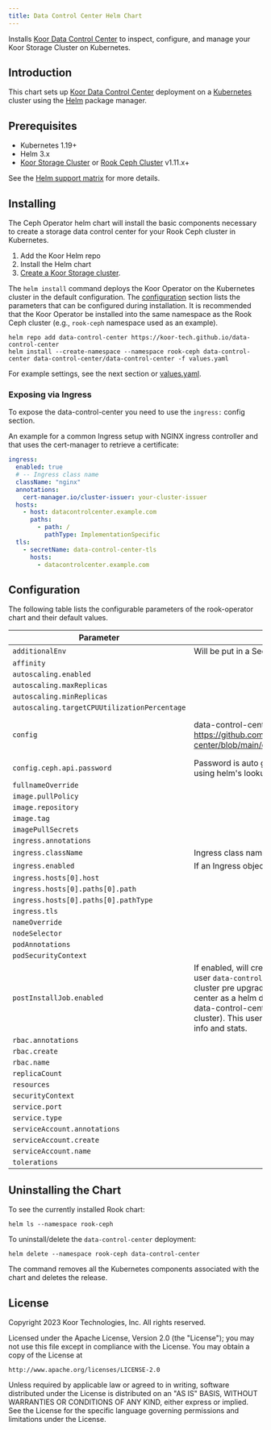 ```yaml
---
title: Data Control Center Helm Chart
---
```

<!---
Document is generated by `make helm-docs`. DO NOT EDIT.
Edit the corresponding *.gotmpl.md file instead
-->

Installs [Koor Data Control Center](https://github.com/koor-tech/data-control-center) to inspect, configure, and manage your Koor Storage Cluster on Kubernetes.

## Introduction

This chart sets up [Koor Data Control Center](https://github.com/koor-tech/data-control-center) deployment on a [Kubernetes](http://kubernetes.io) cluster using the [Helm](https://helm.sh) package manager.

## Prerequisites

* Kubernetes 1.19+
* Helm 3.x
* [Koor Storage Cluster](https://docs.koor.tech/v1.11/Getting-Started/quickstart/#create-a-ceph-cluster) or [Rook Ceph Cluster](https://rook.io/) v1.11.x+

See the [Helm support matrix](https://helm.sh/docs/topics/version_skew/) for more details.

## Installing

The Ceph Operator helm chart will install the basic components necessary to create a storage data control center for your Rook Ceph cluster in Kubernetes.

1. Add the Koor Helm repo
2. Install the Helm chart
3. [Create a Koor Storage cluster](https://docs.koor.tech/v1.11/Getting-Started/quickstart/#create-a-ceph-cluster).

The `helm install` command deploys the Koor Operator on the Kubernetes cluster in the default configuration. The [configuration](#configuration) section lists the parameters that can be configured during installation. It is recommended that the Koor Operator be installed into the same namespace as the Rook Ceph cluster (e.g., `rook-ceph` namespace used as an example).

```console
helm repo add data-control-center https://koor-tech.github.io/data-control-center
helm install --create-namespace --namespace rook-ceph data-control-center data-control-center/data-control-center -f values.yaml
```

For example settings, see the next section or [values.yaml](/charts/data-control-center/values.yaml).

### Exposing via Ingress

To expose the data-control-center you need to use the `ingress:` config section.

An example for a common Ingress setup with NGINX ingress controller and that uses the cert-manager to retrieve a certificate:

```yaml
ingress:
  enabled: true
  # -- Ingress class name
  className: "nginx"
  annotations:
    cert-manager.io/cluster-issuer: your-cluster-issuer
  hosts:
    - host: datacontrolcenter.example.com
      paths:
        - path: /
          pathType: ImplementationSpecific
  tls:
    - secretName: data-control-center-tls
      hosts:
        - datacontrolcenter.example.com
```

## Configuration

The following table lists the configurable parameters of the rook-operator chart and their default values.

| Parameter | Description | Default |
|-----------|-------------|---------|
| `additionalEnv` | Will be put in a Secret and used as env vars | `{}` |
| `affinity` |  | `{}` |
| `autoscaling.enabled` |  | `false` |
| `autoscaling.maxReplicas` |  | `100` |
| `autoscaling.minReplicas` |  | `1` |
| `autoscaling.targetCPUUtilizationPercentage` |  | `80` |
| `config` | data-control-center config, documentation here: https://github.com/koor-tech/data-control-center/blob/main/docs/configuration.md#reference | `{"ceph":{"api":{"insecureSSL":true,"password":null,"url":"https://rook-ceph-mgr-dashboard:8443/api","username":"data-control-center"}},"http":{"listen":":8282","sessions":{"cookieSecret":"your_generated_cookie_secret","domain":"localhost"}},"jwt":{"secret":"your_generated_jwt_secret"},"logLevel":"INFO","mode":"release","namespace":null,"oauth2":{"providers":[]},"users":[]}` |
| `config.ceph.api.password` | Password is auto generated if not set and retrieved using helm's lookup function | `nil` |
| `fullnameOverride` |  | `""` |
| `image.pullPolicy` |  | `"IfNotPresent"` |
| `image.repository` |  | `"docker.io/koorinc/data-control-center"` |
| `image.tag` |  | `""` |
| `imagePullSecrets` |  | `[]` |
| `ingress.annotations` |  | `{}` |
| `ingress.className` | Ingress class name | `""` |
| `ingress.enabled` | If an Ingress object should be created. | `false` |
| `ingress.hosts[0].host` |  | `"chart-example.local"` |
| `ingress.hosts[0].paths[0].path` |  | `"/"` |
| `ingress.hosts[0].paths[0].pathType` |  | `"ImplementationSpecific"` |
| `ingress.tls` |  | `[]` |
| `nameOverride` |  | `""` |
| `nodeSelector` |  | `{}` |
| `podAnnotations` |  | `{}` |
| `podSecurityContext` |  | `{}` |
| `postInstallJob.enabled` | If enabled,  will create a Ceph dashboard admin user `data-control-center` either on Rook/Ceph cluster pre upgrade(when having data-control-center as a helm dependency) or on post install of data-control-center (needs existing Rook/Ceph cluster). This user will be used for retrieving cluster info and stats. | `true` |
| `rbac.annotations` |  | `{}` |
| `rbac.create` |  | `true` |
| `rbac.name` |  | `""` |
| `replicaCount` |  | `1` |
| `resources` |  | `{}` |
| `securityContext` |  | `{}` |
| `service.port` |  | `8282` |
| `service.type` |  | `"ClusterIP"` |
| `serviceAccount.annotations` |  | `{}` |
| `serviceAccount.create` |  | `true` |
| `serviceAccount.name` |  | `""` |
| `tolerations` |  | `[]` |

## Uninstalling the Chart

To see the currently installed Rook chart:

```console
helm ls --namespace rook-ceph
```

To uninstall/delete the `data-control-center` deployment:

```console
helm delete --namespace rook-ceph data-control-center
```

The command removes all the Kubernetes components associated with the chart and deletes the release.

## License

Copyright 2023 Koor Technologies, Inc. All rights reserved.

Licensed under the Apache License, Version 2.0 (the "License");
you may not use this file except in compliance with the License.
You may obtain a copy of the License at

    http://www.apache.org/licenses/LICENSE-2.0

Unless required by applicable law or agreed to in writing, software
distributed under the License is distributed on an "AS IS" BASIS,
WITHOUT WARRANTIES OR CONDITIONS OF ANY KIND, either express or implied.
See the License for the specific language governing permissions and
limitations under the License.
